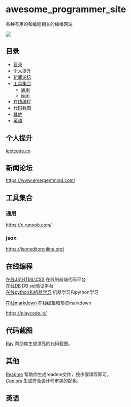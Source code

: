 # awesome_programmer_site
各种有用的和编程相关的棒棒网站


[![](https://img.shields.io/badge/zhihu-@yolen-blue.svg?style=flat)](https://www.zhihu.com/people/ba-mo-jue)

## 目录

- [目录](#目录)
- [个人提升](#个人提升)
- [新闻论坛](#新闻论坛)
- [工具集合](#工具集合)
	- [通用](#通用)
  - [json](#json)
- [在线编程](#在线编程)
- [代码截图](#代码截图)
- [其他](#其他)
- [英语](#英语)


## 个人提升
[leetcode.cn](https://leetcode.cn/)


## 新闻论坛
https://www.emergentmind.com/

## 工具集合

### 通用
https://c.runoob.com/  

### json
https://jsoneditoronline.org/  

## 在线编程
[在线JS\HTML\CSS](https://jsrun.net/) 在线的前端代码平台  
[在线DB](https://www.db-fiddle.com/) DB sql验证平台  
[在线python和机器学习](https://colab.research.google.com/) 机器学习和python学习  

[在线markdown](https://stackedit.io/app#)  在线编辑和预览markdown


https://playcode.io/  




## 代码截图
[Ray](https://ray.so/) 帮助你生成漂亮的代码截图。

## 其他
[Readme](https://readme.so/"") 帮助你生成readme文件，按步骤填写即可。  
[Coolors](https://coolors.co/) 生成符合设计师审美的配色。



## 英语


